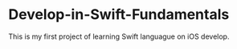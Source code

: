 # Develop-in-Swift-Fundamentals

This is my first project of learning Swift languague on iOS develop.
